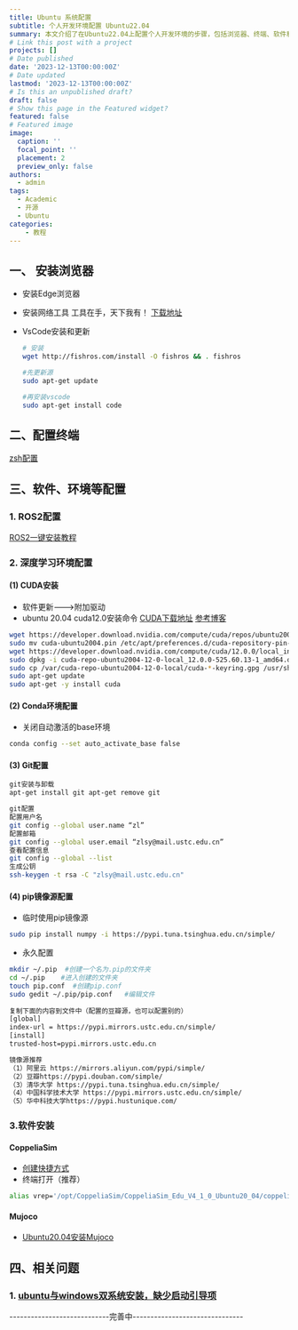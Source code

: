 ```yaml
---
title: Ubuntu 系统配置
subtitle: 个人开发环境配置 Ubuntu22.04
summary: 本文介绍了在Ubuntu22.04上配置个人开发环境的步骤，包括浏览器、终端、软件和环境等方面的配置。
# Link this post with a project
projects: []
# Date published
date: '2023-12-13T00:00:00Z'
# Date updated
lastmod: '2023-12-13T00:00:00Z'
# Is this an unpublished draft?
draft: false
# Show this page in the Featured widget?
featured: false
# Featured image
image:
  caption: ''
  focal_point: ''
  placement: 2
  preview_only: false
authors:
  - admin
tags:
  - Academic
  - 开源
  - Ubuntu
categories:
    - 教程
---
```

## 一、 安装浏览器

- 安装Edge浏览器
- 安装网络工具
  工具在手，天下我有！
  [下载地址](https://github.com/clash-verge-rev/clash-verge-rev/releases/)
- VsCode安装和更新

  ```bash
  # 安装
  wget http://fishros.com/install -O fishros && . fishros

  #先更新源
  sudo apt-get update

  #再安装vscode
  sudo apt-get install code
  ```

## 二、配置终端

[zsh配置](https://blog.csdn.net/qq_43447339/article/details/135758451)

## 三、软件、环境等配置

### 1. ROS2配置

[ROS2一键安装教程](https://fishros.org.cn/forum/topic/20/%E5%B0%8F%E9%B1%BC%E7%9A%84%E4%B8%80%E9%94%AE%E5%AE%89%E8%A3%85%E7%B3%BB%E5%88%97?lang=zh-CN)

### 2. 深度学习环境配置

#### (1) CUDA安装

- 软件更新--->附加驱动
- ubuntu 20.04 cuda12.0安装命令
  [CUDA下载地址](https://developer.nvidia.com/cuda-toolkit-archive)
  [参考博客](https://blog.csdn.net/weixin_37926734/article/details/123033286)

```bash
wget https://developer.download.nvidia.com/compute/cuda/repos/ubuntu2004/x86_64/cuda-ubuntu2004.pin
sudo mv cuda-ubuntu2004.pin /etc/apt/preferences.d/cuda-repository-pin-600
wget https://developer.download.nvidia.com/compute/cuda/12.0.0/local_installers/cuda-repo-ubuntu2004-12-0-local_12.0.0-525.60.13-1_amd64.deb
sudo dpkg -i cuda-repo-ubuntu2004-12-0-local_12.0.0-525.60.13-1_amd64.deb
sudo cp /var/cuda-repo-ubuntu2004-12-0-local/cuda-*-keyring.gpg /usr/share/keyrings/
sudo apt-get update
sudo apt-get -y install cuda
```

#### (2) Conda环境配置

- 关闭自动激活的base环境

```bash
conda config --set auto_activate_base false
```

#### (3) Git配置

```bash
git安装与卸载
apt-get install git apt-get remove git

git配置
配置用户名
git config --global user.name “zl”
配置邮箱
git config --global user.email “zlsy@mail.ustc.edu.cn”
查看配置信息
git config --global --list
生成公钥
ssh-keygen -t rsa -C "zlsy@mail.ustc.edu.cn"
```

#### (4) pip镜像源配置

- 临时使用pip镜像源

```bash
sudo pip install numpy -i https://pypi.tuna.tsinghua.edu.cn/simple/ 
```

- 永久配置

```bash
mkdir ~/.pip  #创建一个名为.pip的文件夹
cd ~/.pip    #进入创建的文件夹
touch pip.conf  #创建pip.conf
sudo gedit ~/.pip/pip.conf   #编辑文件
 
复制下面的内容到文件中（配置的豆瓣源，也可以配置别的）
[global]
index-url = https://pypi.mirrors.ustc.edu.cn/simple/
[install]
trusted-host=pypi.mirrors.ustc.edu.cn

镜像源推荐
（1）阿里云 https://mirrors.aliyun.com/pypi/simple/
（2）豆瓣https://pypi.douban.com/simple/
（3）清华大学 https://pypi.tuna.tsinghua.edu.cn/simple/
（4）中国科学技术大学 https://pypi.mirrors.ustc.edu.cn/simple/
（5）华中科技大学https://pypi.hustunique.com/
```

### 3.软件安装

#### CoppeliaSim

- [创建快捷方式](https://blog.csdn.net/qq_43447339/article/details/135889186)
- 终端打开（推荐）

```bash
alias vrep='/opt/CoppeliaSim/CoppeliaSim_Edu_V4_1_0_Ubuntu20_04/coppeliaSim.sh'
```

#### Mujoco

- [Ubuntu20.04安装Mujoco](https://blog.csdn.net/weixin_51844581/article/details/128454472)


## 四、相关问题

### 1. [ubuntu与windows双系统安装，缺少启动引导项](https://blog.csdn.net/qq_43447339/article/details/146441068?spm=1001.2014.3001.5501)

  ----------------------------完善中-------------------------------
